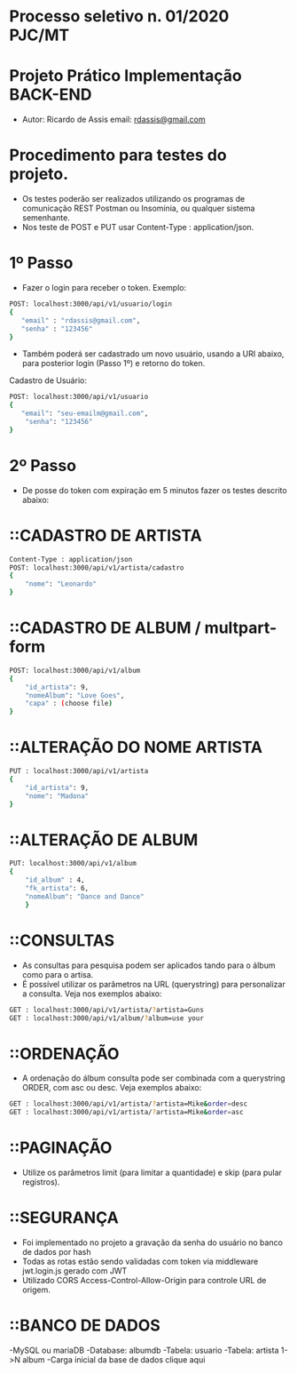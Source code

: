 # Processo seletivo n. 01/2020 PJC/MT
# Projeto Prático Implementação BACK-END

- Autor: Ricardo de Assis  email: rdassis@gmail.com

# Procedimento para testes do projeto.
- Os testes poderão ser realizados utilizando os programas de comunicação REST Postman ou Insominia, ou qualquer sistema semenhante.
- Nos teste de POST e PUT usar Content-Type : application/json.

# 1º Passo
- Fazer o login para receber o token.
Exemplo:
```sh
POST: localhost:3000/api/v1/usuario/login
{
   "email" : "rdassis@gmail.com",  
   "senha" : "123456"
}
````
- Também poderá ser cadastrado um novo usuário, usando a URI abaixo, para posterior login (Passo 1º) e retorno do token.

Cadastro de Usuário:
```sh
POST: localhost:3000/api/v1/usuario
{
   "email": "seu-emailm@gmail.com",
    "senha": "123456"	
}
```
# 2º Passo
- De posse do token com expiração em 5 minutos fazer os testes descrito abaixo:

# ::CADASTRO DE ARTISTA
```sh
Content-Type : application/json
POST: localhost:3000/api/v1/artista/cadastro
{
    "nome": "Leonardo"
}
```
# ::CADASTRO DE ALBUM / multpart-form
```sh
POST: localhost:3000/api/v1/album
{
	"id_artista": 9,
	"nomeAlbum": "Love Goes",
	"capa" : (choose file)
}
```
# ::ALTERAÇÃO DO NOME ARTISTA
```sh
PUT : localhost:3000/api/v1/artista
{
	"id_artista": 9,
	"nome": "Madona"
}
````
# ::ALTERAÇÃO DE ALBUM
```sh
PUT: localhost:3000/api/v1/album
{
    "id_album" : 4,  
    "fk_artista": 6,
    "nomeAlbum": "Dance and Dance"
	}
````
# ::CONSULTAS
- As consultas para pesquisa podem ser aplicados tando para o álbum como para o artisa.
- É possível utilizar os parâmetros na URL (querystring) para personalizar a consulta. Veja nos exemplos abaixo:
```sh
GET : localhost:3000/api/v1/artista/?artista=Guns
GET : localhost:3000/api/v1/album/?album=use your
````
# ::ORDENAÇÃO
- A ordenação do álbum consulta pode ser combinada com a querystring ORDER, com asc ou desc. Veja exemplos abaixo:
```sh
GET : localhost:3000/api/v1/artista/?artista=Mike&order=desc
GET : localhost:3000/api/v1/artista/?artista=Mike&order=asc
````
# ::PAGINAÇÃO
- Utilize os parâmetros limit (para limitar a quantidade) e skip (para pular registros).

# ::SEGURANÇA
- Foi implementado no projeto a gravação da senha do usuário no banco de dados por hash
- Todas as rotas estão sendo validadas com token via middleware jwt.login.js gerado com JWT
- Utilizado CORS Access-Control-Allow-Origin para controle URL de origem.

# ::BANCO DE DADOS
-MySQL ou mariaDB
-Database: albumdb
-Tabela: usuario
-Tabela: artista 1->N album
-Carga inicial da base de dados clique aqui

